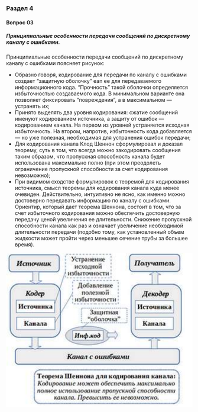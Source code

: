 ### Раздел 4

#### Вопрос 03

##### Принципиальные особенности передачи сообщений по дискретному каналу с ошибками.

Принципиальные особенности передачи сообщений по дискретному каналу с ошибками поясняет рисунок:

* Образно говоря, кодирование для передачи по каналу с ошибками создает “защитную оболочку”
  ean ее для передаваемого информационного кода. “Прочность” такой оболочки определяется избыточностью создаваемого кода. В минимальном варианте она позволяет фиксировать “повреждения”, а в максимальном — устранять их;
* Принято выделять два уровня кодирования: сжатие сообщений именуют кодированием источника, а защиту от ошибок — кодированием канала. На первом из уровней устраняется исходная избыточность. На втором, напротив, избыточность кода добавляется — но уже полезная, необходимая для устранения ошибок передачи;
* Для кодирования канала Клод Шеннон сформулировал и доказал теорему, суть в том, что всегда можно закодировать сообщения таким образом, что пропускная способность канала будет использована максимально полно (при этом преодолеть ограничение пропускной способности за счет кодирования невозможно);
* При видимом сходстве формулировок с теоремой для кодирования источника, смысл теоремы для кодирования канала куда менее очевиден. Действительно, интуитивно не ясно, как именно можно достоверно передавать информацию по каналу с ошибками. Ориентир, который дает теорема Шеннона, состоит в том, что за счет избыточного кодирования можно обеспечить достоверную передачу ценой увеличения ее длительности. Снижение пропускной способности канала как раз и означает увеличение необходимой длительности передачи (подобно тому, как установленный объем жидкости может пройти через меньшее сечение трубы за большее время).

![image-20220622180906686](./Answer_4_3/image-20220622180906686.png)